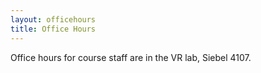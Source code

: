 ```yaml
---
layout: officehours
title: Office Hours
---
```


Office hours for course staff are in the VR lab, Siebel 4107.
